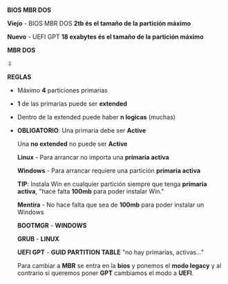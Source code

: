 **BIOS MBR DOS**

**Viejo** - BIOS MBR DOS **2tb és el tamaño de la partición máximo**

**Nuevo** - UEFI GPT **18 exabytes és el tamaño de la partición máximo**

**MBR DOS**

   ⇩   

**REGLAS**

- Máximo **4** particiones primarias

- **1** de las primarias puede ser **extended**

- Dentro de la extended puede haber **n logicas** (muchas)

- **OBLIGATORIO**: Una primaria debe ser **Active**       

   Una **no extended** no puede ser **Active**
   
   **Linux** - Para arrancar no importa una **primaria activa**
   
   **Windows** - Para arrancar requiere una partición **primaria activa**
   
   **TIP**: Instala Win en cualquier partición siempre que tenga **primaria activa**, "hace falta **100mb** para poder instalar Win."
   
   **Mentira** - No hace falta que sea de **100mb** para poder instalar un Windows
   
   **BOOTMGR** - **WINDOWS**
   
   **GRUB** - **LINUX**
  
  
  **UEFI GPT** - **GUID PARTITION TABLE** "no hay primarias, activas..."
  
  Para cambiar a **MBR** se entra en la **bios** y ponemos el **modo legacy** y al contrario si queremos poner **GPT** cambiamos el modo a **UEFI**.














